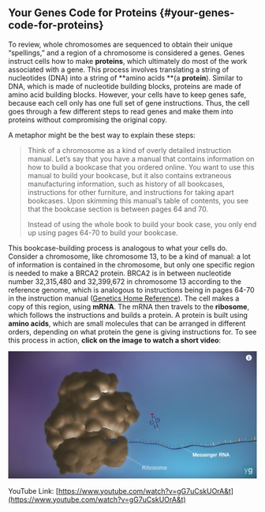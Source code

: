## Your Genes Code for Proteins {#your-genes-code-for-proteins}

To review, whole chromosomes are sequenced to obtain their unique “spellings,” and a region of a chromosome is considered a genes. Genes instruct cells how to make **proteins**, which ultimately do most of the work associated with a gene. This process involves translating a string of nucleotides \(DNA\) into a string of **amino acids **\(a **protein**\). Similar to DNA, which is made of nucleotide building blocks, proteins are made of amino acid building blocks. However, your cells have to keep genes safe, because each cell only has one full set of gene instructions. Thus, the cell goes through a few different steps to read genes and make them into proteins without compromising the original copy.

A metaphor might be the best way to explain these steps:

> Think of a chromosome as a kind of overly detailed instruction manual. Let’s say that you have a manual that contains information on how to build a bookcase that you ordered online. You want to use this manual to build your bookcase, but it also contains extraneous manufacturing information, such as history of all bookcases, instructions for other furniture, and instructions for taking apart bookcases. Upon skimming this manual’s table of contents, you see that the bookcase section is between pages 64 and 70.
>
> Instead of using the whole book to build your book case, you only end up using pages 64-70 to build your bookcase.

This bookcase-building process is analogous to what your cells do. Consider a chromosome, like chromosome 13, to be a kind of manual: a lot of information is contained in the chromosome, but only one specific region is needed to make a BRCA2 protein. BRCA2 is in between nucleotide number 32,315,480 and 32,399,672 in chromosome 13 according to the reference genome, which is analogous to instructions being in pages 64-70 in the instruction manual \([Genetics Home Reference](https://ghr.nlm.nih.gov/gene/BRCA2#location)\). The cell makes a copy of this region, using **mRNA**. The mRNA then travels to the **ribosome**, which follows the instructions and builds a protein. A protein is built using **amino acids**, which are small molecules that can be arranged in different orders, depending on what protein the gene is giving instructions for. To see this process in action, **click on the image** **to watch a short video**:

[![](/assets/RibsomemRNAScrnsht.png)](https://www.youtube.com/watch?v=gG7uCskUOrA&t)

YouTube Link: [https://www.youtube.com/watch?v=gG7uCskUOrA&t](https://www.youtube.com/watch?v=gG7uCskUOrA&t)

